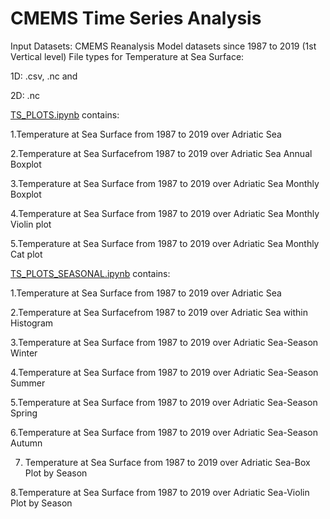 # CMEMS Time Series Analysis

  Input Datasets: CMEMS Reanalysis Model datasets since 1987 to 2019 (1st Vertical level)
  File types for Temperature at Sea Surface: 
  
  1D: .csv, .nc and 
  
  2D: .nc

[TS_PLOTS.ipynb](https://github.com/007-Ozalp/CMEMS-Reanalysis-Data-Management/blob/main/CMEMS-Time%20Series%20Analysis/TS_PLOTS.ipynb) contains:

1.Temperature at Sea Surface from 1987 to 2019 over Adriatic Sea

2.Temperature at Sea Surfacefrom 1987 to 2019 over Adriatic Sea Annual Boxplot

3.Temperature at Sea Surface from 1987 to 2019 over Adriatic Sea Monthly Boxplot

4.Temperature at Sea Surface from 1987 to 2019 over Adriatic Sea Monthly Violin plot

5.Temperature at Sea Surface from 1987 to 2019 over Adriatic Sea Monthly Cat plot


[TS_PLOTS_SEASONAL.ipynb](https://github.com/007-Ozalp/CMEMS-Reanalysis-Data-Management/blob/main/CMEMS-Time%20Series%20Analysis/TS_PLOTS_SEASONAL.ipynb) contains:

1.Temperature at Sea Surface from 1987 to 2019 over Adriatic Sea

2.Temperature at Sea Surfacefrom 1987 to 2019 over Adriatic Sea within Histogram

3.Temperature at Sea Surface from 1987 to 2019 over Adriatic Sea-Season Winter

4.Temperature at Sea Surface from 1987 to 2019 over Adriatic Sea-Season Summer

5.Temperature at Sea Surface from 1987 to 2019 over Adriatic Sea-Season Spring

6.Temperature at Sea Surface from 1987 to 2019 over Adriatic Sea-Season Autumn

7. Temperature at Sea Surface from 1987 to 2019 over Adriatic Sea-Box Plot by Season

8.Temperature at Sea Surface from 1987 to 2019 over Adriatic Sea-Violin Plot by Season
